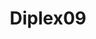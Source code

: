 ---
title: Diplex09
github: https://github.com/Diplex09
mode: dark
transition: 1s
score: 85.7
archetype:
- Stats and Metrics
- Badges | Tags | Icons
---